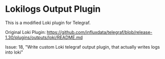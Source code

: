 # Lokilogs Output Plugin

This is a modified Loki plugin for Telegraf.

Original Loki Plugin:
https://github.com/influxdata/telegraf/blob/release-1.30/plugins/outputs/loki/README.md

Issue: 
18, "Write custom Loki telegraf output plugin, that actually writes logs into loki"
